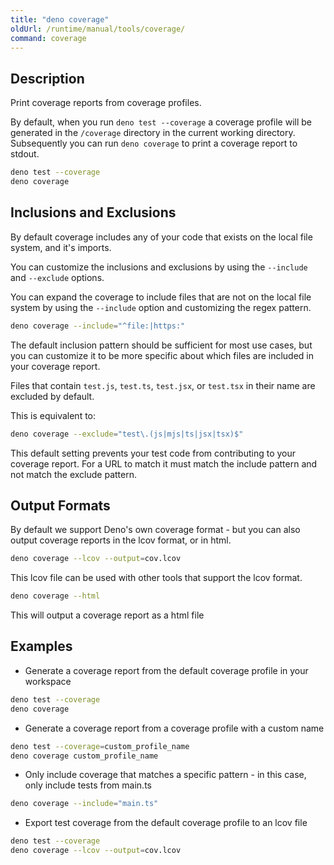 ```yaml
---
title: "deno coverage"
oldUrl: /runtime/manual/tools/coverage/
command: coverage
---
```


## Description

Print coverage reports from coverage profiles.

By default, when you run `deno test --coverage` a coverage profile will be
generated in the `/coverage` directory in the current working directory.
Subsequently you can run `deno coverage` to print a coverage report to stdout.

```bash
deno test --coverage
deno coverage
```

## Inclusions and Exclusions

By default coverage includes any of your code that exists on the local file
system, and it's imports.

You can customize the inclusions and exclusions by using the `--include` and
`--exclude` options.

You can expand the coverage to include files that are not on the local file
system by using the `--include` option and customizing the regex pattern.

```bash
deno coverage --include="^file:|https:"
```

The default inclusion pattern should be sufficient for most use cases, but you
can customize it to be more specific about which files are included in your
coverage report.

Files that contain `test.js`, `test.ts`, `test.jsx`, or `test.tsx` in their name
are excluded by default.

This is equivalent to:

```bash
deno coverage --exclude="test\.(js|mjs|ts|jsx|tsx)$"
```

This default setting prevents your test code from contributing to your coverage
report. For a URL to match it must match the include pattern and not match the
exclude pattern.

## Output Formats

By default we support Deno's own coverage format - but you can also output
coverage reports in the lcov format, or in html.

```bash
deno coverage --lcov --output=cov.lcov
```

This lcov file can be used with other tools that support the lcov format.

```bash
deno coverage --html
```

This will output a coverage report as a html file

## Examples

- Generate a coverage report from the default coverage profile in your workspace

```bash
deno test --coverage
deno coverage
```

- Generate a coverage report from a coverage profile with a custom name

```bash
deno test --coverage=custom_profile_name
deno coverage custom_profile_name
```

- Only include coverage that matches a specific pattern - in this case, only
  include tests from main.ts

```bash
deno coverage --include="main.ts"
```

- Export test coverage from the default coverage profile to an lcov file

```bash
deno test --coverage
deno coverage --lcov --output=cov.lcov
```
